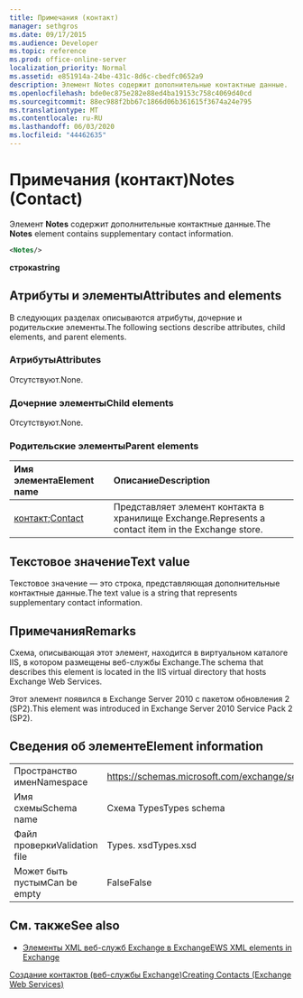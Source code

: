 ```yaml
---
title: Примечания (контакт)
manager: sethgros
ms.date: 09/17/2015
ms.audience: Developer
ms.topic: reference
ms.prod: office-online-server
localization_priority: Normal
ms.assetid: e851914a-24be-431c-8d6c-cbedfc0652a9
description: Элемент Notes содержит дополнительные контактные данные.
ms.openlocfilehash: bde0ec875e282e88ed4ba19153c758c4069d40cd
ms.sourcegitcommit: 88ec988f2bb67c1866d06b361615f3674a24e795
ms.translationtype: MT
ms.contentlocale: ru-RU
ms.lasthandoff: 06/03/2020
ms.locfileid: "44462635"
---
```

# <a name="notes-contact"></a><span data-ttu-id="209bd-103">Примечания (контакт)</span><span class="sxs-lookup"><span data-stu-id="209bd-103">Notes (Contact)</span></span>

<span data-ttu-id="209bd-104">Элемент **Notes** содержит дополнительные контактные данные.</span><span class="sxs-lookup"><span data-stu-id="209bd-104">The **Notes** element contains supplementary contact information.</span></span> 
  
```XML
<Notes/>
```

 <span data-ttu-id="209bd-105">**строка**</span><span class="sxs-lookup"><span data-stu-id="209bd-105">**string**</span></span>
## <a name="attributes-and-elements"></a><span data-ttu-id="209bd-106">Атрибуты и элементы</span><span class="sxs-lookup"><span data-stu-id="209bd-106">Attributes and elements</span></span>

<span data-ttu-id="209bd-107">В следующих разделах описываются атрибуты, дочерние и родительские элементы.</span><span class="sxs-lookup"><span data-stu-id="209bd-107">The following sections describe attributes, child elements, and parent elements.</span></span>
  
### <a name="attributes"></a><span data-ttu-id="209bd-108">Атрибуты</span><span class="sxs-lookup"><span data-stu-id="209bd-108">Attributes</span></span>

<span data-ttu-id="209bd-109">Отсутствуют.</span><span class="sxs-lookup"><span data-stu-id="209bd-109">None.</span></span>
  
### <a name="child-elements"></a><span data-ttu-id="209bd-110">Дочерние элементы</span><span class="sxs-lookup"><span data-stu-id="209bd-110">Child elements</span></span>

<span data-ttu-id="209bd-111">Отсутствуют.</span><span class="sxs-lookup"><span data-stu-id="209bd-111">None.</span></span>
  
### <a name="parent-elements"></a><span data-ttu-id="209bd-112">Родительские элементы</span><span class="sxs-lookup"><span data-stu-id="209bd-112">Parent elements</span></span>

|<span data-ttu-id="209bd-113">**Имя элемента**</span><span class="sxs-lookup"><span data-stu-id="209bd-113">**Element name**</span></span>|<span data-ttu-id="209bd-114">**Описание**</span><span class="sxs-lookup"><span data-stu-id="209bd-114">**Description**</span></span>|
|:-----|:-----|
|<span data-ttu-id="209bd-115">[контакт](contact.md);</span><span class="sxs-lookup"><span data-stu-id="209bd-115">[Contact](contact.md)</span></span> <br/> |<span data-ttu-id="209bd-116">Представляет элемент контакта в хранилище Exchange.</span><span class="sxs-lookup"><span data-stu-id="209bd-116">Represents a contact item in the Exchange store.</span></span>  <br/> |
   
## <a name="text-value"></a><span data-ttu-id="209bd-117">Текстовое значение</span><span class="sxs-lookup"><span data-stu-id="209bd-117">Text value</span></span>

<span data-ttu-id="209bd-118">Текстовое значение — это строка, представляющая дополнительные контактные данные.</span><span class="sxs-lookup"><span data-stu-id="209bd-118">The text value is a string that represents supplementary contact information.</span></span>
  
## <a name="remarks"></a><span data-ttu-id="209bd-119">Примечания</span><span class="sxs-lookup"><span data-stu-id="209bd-119">Remarks</span></span>

<span data-ttu-id="209bd-120">Схема, описывающая этот элемент, находится в виртуальном каталоге IIS, в котором размещены веб-службы Exchange.</span><span class="sxs-lookup"><span data-stu-id="209bd-120">The schema that describes this element is located in the IIS virtual directory that hosts Exchange Web Services.</span></span>
  
<span data-ttu-id="209bd-121">Этот элемент появился в Exchange Server 2010 с пакетом обновления 2 (SP2).</span><span class="sxs-lookup"><span data-stu-id="209bd-121">This element was introduced in Exchange Server 2010 Service Pack 2 (SP2).</span></span>
  
## <a name="element-information"></a><span data-ttu-id="209bd-122">Сведения об элементе</span><span class="sxs-lookup"><span data-stu-id="209bd-122">Element information</span></span>

|||
|:-----|:-----|
|<span data-ttu-id="209bd-123">Пространство имен</span><span class="sxs-lookup"><span data-stu-id="209bd-123">Namespace</span></span>  <br/> |https://schemas.microsoft.com/exchange/services/2006/types  <br/> |
|<span data-ttu-id="209bd-124">Имя схемы</span><span class="sxs-lookup"><span data-stu-id="209bd-124">Schema name</span></span>  <br/> |<span data-ttu-id="209bd-125">Схема Types</span><span class="sxs-lookup"><span data-stu-id="209bd-125">Types schema</span></span>  <br/> |
|<span data-ttu-id="209bd-126">Файл проверки</span><span class="sxs-lookup"><span data-stu-id="209bd-126">Validation file</span></span>  <br/> |<span data-ttu-id="209bd-127">Types. xsd</span><span class="sxs-lookup"><span data-stu-id="209bd-127">Types.xsd</span></span>  <br/> |
|<span data-ttu-id="209bd-128">Может быть пустым</span><span class="sxs-lookup"><span data-stu-id="209bd-128">Can be empty</span></span>  <br/> |<span data-ttu-id="209bd-129">False</span><span class="sxs-lookup"><span data-stu-id="209bd-129">False</span></span>  <br/> |
   
## <a name="see-also"></a><span data-ttu-id="209bd-130">См. также</span><span class="sxs-lookup"><span data-stu-id="209bd-130">See also</span></span>



- [<span data-ttu-id="209bd-131">Элементы XML веб-служб Exchange в Exchange</span><span class="sxs-lookup"><span data-stu-id="209bd-131">EWS XML elements in Exchange</span></span>](ews-xml-elements-in-exchange.md)


[<span data-ttu-id="209bd-132">Создание контактов (веб-службы Exchange)</span><span class="sxs-lookup"><span data-stu-id="209bd-132">Creating Contacts (Exchange Web Services)</span></span>](https://msdn.microsoft.com/library/4845917e-70d1-481c-bbd7-011ec6571789%28Office.15%29.aspx)

